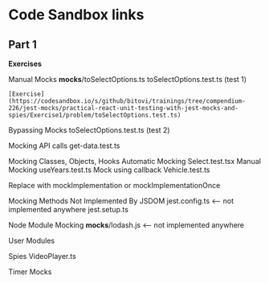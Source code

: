 # Code Sandbox links

## Part 1

**Exercises**

Manual Mocks
    __mocks__/toSelectOptions.ts
    toSelectOptions.test.ts (test 1)

    [Exercise](https://codesandbox.io/s/github/bitovi/trainings/tree/compendium-226/jest-mocks/practical-react-unit-testing-with-jest-mocks-and-spies/Exercise1/problem/toSelectOptions.test.ts)

Bypassing Mocks
    toSelectOptions.test.ts (test 2)

Mocking API calls
    get-data.test.ts

Mocking Classes, Objects, Hooks
    Automatic Mocking
        Select.test.tsx
    Manual Mocking
        useYears.test.ts
    Mock using callback
        Vehicle.test.ts

Replace with mockImplementation or mockImplementationOnce

Mocking Methods Not Implemented By JSDOM
    jest.config.ts  <-- not implemented anywhere
    jest.setup.ts

Node Module Mocking
    __mocks__/lodash.js <-- not implemented anywhere

User Modules

Spies
    VideoPlayer.ts

Timer Mocks
